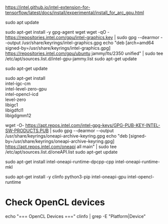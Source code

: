 https://intel.github.io/intel-extension-for-tensorflow/latest/docs/install/experimental/install_for_arc_gpu.html

sudo apt update

sudo apt-get install -y gpg-agent wget
wget -qO - https://repositories.intel.com/gpu/intel-graphics.key | 
sudo gpg --dearmor --output /usr/share/keyrings/intel-graphics.gpg
echo "deb [arch=amd64 signed-by=/usr/share/keyrings/intel-graphics.gpg] https://repositories.intel.com/gpu/ubuntu jammy/lts/2350 unified" | sudo tee /etc/apt/sources.list.d/intel-gpu-jammy.list
sudo apt-get update


sudo apt-get update 



sudo apt-get install \
    intel-igc-cm \
    intel-level-zero-gpu \
    intel-opencl-icd \
    level-zero \
    libigc1 \
    libigdfcl1 \
    libigdgmm12


wget -O- https://apt.repos.intel.com/intel-gpg-keys/GPG-PUB-KEY-INTEL-SW-PRODUCTS.PUB | sudo gpg --dearmor --output /usr/share/keyrings/oneapi-archive-keyring.gpg
echo "deb [signed-by=/usr/share/keyrings/oneapi-archive-keyring.gpg] https://apt.repos.intel.com/oneapi all main" | sudo tee /etc/apt/sources.list.d/oneAPI.list
sudo apt-get update


sudo apt-get install intel-oneapi-runtime-dpcpp-cpp intel-oneapi-runtime-mkl



sudo apt-get install -y clinfo python3-pip intel-oneapi-gpu intel-opencl-runtime


# Check OpenCL devices
echo "=== OpenCL Devices ==="
clinfo | grep -E "Platform|Device"